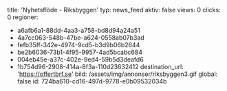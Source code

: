title: 'Nyhetsflöde - Riksbyggen'
typ: news_feed
aktiv: false
views: 0
clicks: 0
regioner:
  - a6afb6a1-88dd-4aa3-a758-bd8d94a24a51
  - 4a7cc063-548b-47be-a624-0558ab07b3ad
  - fefb35ff-342e-4974-9cd5-b3d9b06b2644
  - be2b6036-73b1-4f95-9957-4ad5bcabc684
  - 004eb45e-a37c-402e-9ed4-59b5d3deafd6
  - 1b754d96-2908-414a-8f3a-110d23632412
destination_url: 'https://offertbrf.se'
bild: /assets/img/annonser/riksbyggen3.gif
global: false
id: 724ba610-cd16-497d-9778-e0b09532034b
